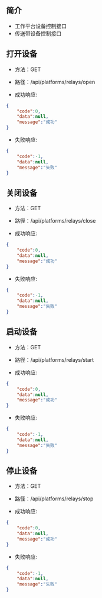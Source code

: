 ## 简介

+ 工作平台设备控制接口
+ 传送带设备控制接口

## 打开设备

+ 方法：GET 
+ 路径：/api/platforms/relays/open

+ 成功响应:
```json
{
    "code":0,
    "data":null,
    "message":"成功"
}
```

+ 失败响应:
```json
{
    "code":-1,
    "data":null,
    "message":"失败"
}
```

## 关闭设备

+ 方法：GET 
+ 路径：/api/platforms/relays/close

+ 成功响应:
```json
{
    "code":0,
    "data":null,
    "message":"成功"
}
```

+ 失败响应:
```json
{
    "code":-1,
    "data":null,
    "message":"失败"
}
```

## 启动设备

+ 方法：GET 
+ 路径：/api/platforms/relays/start

+ 成功响应:
```json
{
    "code":0,
    "data":null,
    "message":"成功"
}
```

+ 失败响应:
```json
{
    "code":-1,
    "data":null,
    "message":"失败"
}
```

## 停止设备

+ 方法：GET 
+ 路径：/api/platforms/relays/stop

+ 成功响应:
```json
{
    "code":0,
    "data":null,
    "message":"成功"
}
```

+ 失败响应:
```json
{
    "code":-1,
    "data":null,
    "message":"失败"
}
```